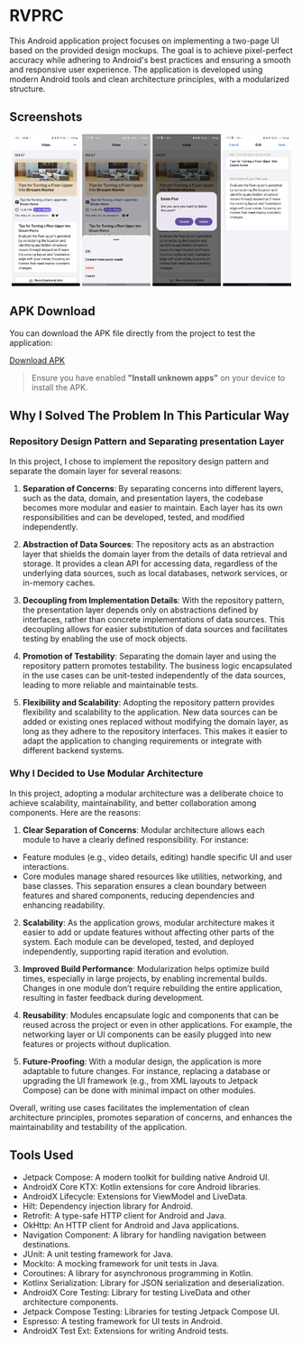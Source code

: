 
# RVPRC

This Android application project focuses on implementing a two-page UI based on the provided design mockups. The goal is to achieve pixel-perfect accuracy while adhering to Android's best practices and ensuring a smooth and responsive user experience. The application is developed using modern Android tools and clean architecture principles, with a modularized structure.






## Screenshots


<p align="center">
  <img src="https://github.com/arashalif/RVPRC/blob/main/screen_shot/Screenshot_20241130_013658_RVPRC.jpg" width="24%" alt="App Screenshot">
  <img src="https://github.com/arashalif/RVPRC/blob/main/screen_shot/Screenshot_20241130_013705_RVPRC.jpg" width="24%" alt="App Screenshot">
  <img src="https://github.com/arashalif/RVPRC/blob/main/screen_shot/Screenshot_20241130_013713_RVPRC.jpg" width="24%" alt="App Screenshot">
  <img src="https://github.com/arashalif/RVPRC/blob/main/screen_shot/Screenshot_20241130_013722_RVPRC.jpg" width="24%" alt="App Screenshot">
</p>

## APK Download

You can download the APK file directly from the project to test the application:

[Download APK](https://github.com/arashalif/RVPRC/blob/main/apk/RVPRC.apk)

> Ensure you have enabled **"Install unknown apps"** on your device to install the APK.


## Why I Solved The Problem In This Particular Way

### Repository Design Pattern and Separating presentation Layer

In this project, I chose to implement the repository design pattern and separate the domain layer for several reasons:

1. **Separation of Concerns**: By separating concerns into different layers, such as the data, domain, and presentation layers, the codebase becomes more modular and easier to maintain. Each layer has its own responsibilities and can be developed, tested, and modified independently.

2. **Abstraction of Data Sources**: The repository acts as an abstraction layer that shields the domain layer from the details of data retrieval and storage. It provides a clean API for accessing data, regardless of the underlying data sources, such as local databases, network services, or in-memory caches.

3. **Decoupling from Implementation Details**: With the repository pattern, the presentation layer depends only on abstractions defined by interfaces, rather than concrete implementations of data sources. This decoupling allows for easier substitution of data sources and facilitates testing by enabling the use of mock objects.

4. **Promotion of Testability**: Separating the domain layer and using the repository pattern promotes testability. The business logic encapsulated in the use cases can be unit-tested independently of the data sources, leading to more reliable and maintainable tests.

5. **Flexibility and Scalability**: Adopting the repository pattern provides flexibility and scalability to the application. New data sources can be added or existing ones replaced without modifying the domain layer, as long as they adhere to the repository interfaces. This makes it easier to adapt the application to changing requirements or integrate with different backend systems.

### Why I Decided to Use Modular Architecture

In this project, adopting a modular architecture was a deliberate choice to achieve scalability, maintainability, and better collaboration among components. Here are the reasons:

1. **Clear Separation of Concerns**: Modular architecture allows each module to have a clearly defined responsibility. For instance:
- Feature modules (e.g., video details, editing) handle specific UI and user interactions.
- Core modules manage shared resources like utilities, networking, and base classes.
This separation ensures a clean boundary between features and shared components, reducing dependencies and enhancing readability.

2. **Scalability**: As the application grows, modular architecture makes it easier to add or update features without affecting other parts of the system. Each module can be developed, tested, and deployed independently, supporting rapid iteration and evolution.

3. **Improved Build Performance**: Modularization helps optimize build times, especially in large projects, by enabling incremental builds. Changes in one module don’t require rebuilding the entire application, resulting in faster feedback during development.

4. **Reusability**: Modules encapsulate logic and components that can be reused across the project or even in other applications. For example, the networking layer or UI components can be easily plugged into new features or projects without duplication.

5. **Future-Proofing**: With a modular design, the application is more adaptable to future changes. For instance, replacing a database or upgrading the UI framework (e.g., from XML layouts to Jetpack Compose) can be done with minimal impact on other modules.

Overall, writing use cases facilitates the implementation of clean architecture principles, promotes separation of concerns, and enhances the maintainability and testability of the application.
## Tools Used
- Jetpack Compose: A modern toolkit for building native Android UI.
- AndroidX Core KTX: Kotlin extensions for core Android libraries.
- AndroidX Lifecycle: Extensions for ViewModel and LiveData.
- Hilt: Dependency injection library for Android.
- Retrofit: A type-safe HTTP client for Android and Java.
- OkHttp: An HTTP client for Android and Java applications.
- Navigation Component: A library for handling navigation between destinations.
- JUnit: A unit testing framework for Java.
- Mockito: A mocking framework for unit tests in Java.
- Coroutines: A library for asynchronous programming in Kotlin.
- Kotlinx Serialization: Library for JSON serialization and deserialization.
- AndroidX Core Testing: Library for testing LiveData and other architecture components.
- Jetpack Compose Testing: Libraries for testing Jetpack Compose UI.
- Espresso: A testing framework for UI tests in Android.
- AndroidX Test Ext: Extensions for writing Android tests.
